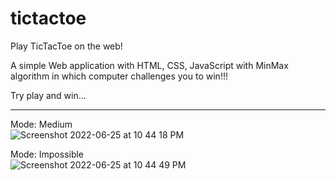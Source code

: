 # tictactoe
Play TicTacToe on the web!

A simple Web application with HTML, CSS, JavaScript with MinMax algorithm in which computer challenges you to win!!!

Try play and win...
<hr>

Mode: Medium<br>
![Screenshot 2022-06-25 at 10 44 18 PM](https://user-images.githubusercontent.com/85792305/175784021-99c84da0-e93f-4130-a736-a147ab935278.png)

Mode: Impossible<br>
![Screenshot 2022-06-25 at 10 44 49 PM](https://user-images.githubusercontent.com/85792305/175784035-62ab8a79-c1d3-487c-90d3-87e802245eae.png)
